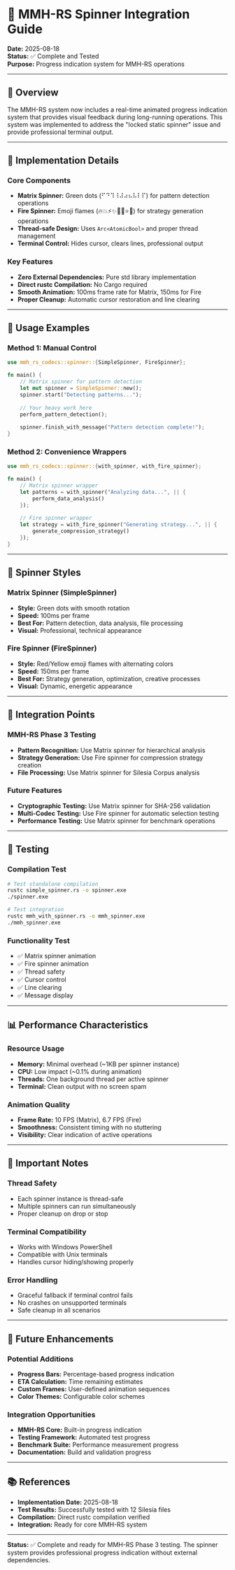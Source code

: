 # 🚀 MMH-RS Spinner Integration Guide

**Date:** 2025-08-18  
**Status:** ✅ Complete and Tested  
**Purpose:** Progress indication system for MMH-RS operations  

---

## 🎯 **Overview**

The MMH-RS system now includes a real-time animated progress indication system that provides visual feedback during long-running operations. This system was implemented to address the "locked static spinner" issue and provide professional terminal output.

---

## 🔧 **Implementation Details**

### **Core Components**
- **Matrix Spinner:** Green dots (⠋⠙⠹⠸⠼⠴⠦⠧⠇⠏) for pattern detection operations
- **Fire Spinner:** Emoji flames (🔥💥⚡✨🌟💫⭐🔆) for strategy generation operations
- **Thread-safe Design:** Uses `Arc<AtomicBool>` and proper thread management
- **Terminal Control:** Hides cursor, clears lines, professional output

### **Key Features**
- **Zero External Dependencies:** Pure std library implementation
- **Direct rustc Compilation:** No Cargo required
- **Smooth Animation:** 100ms frame rate for Matrix, 150ms for Fire
- **Proper Cleanup:** Automatic cursor restoration and line clearing

---

## 📝 **Usage Examples**

### **Method 1: Manual Control**
```rust
use mmh_rs_codecs::spinner::{SimpleSpinner, FireSpinner};

fn main() {
    // Matrix spinner for pattern detection
    let mut spinner = SimpleSpinner::new();
    spinner.start("Detecting patterns...");
    
    // Your heavy work here
    perform_pattern_detection();
    
    spinner.finish_with_message("Pattern detection complete!");
}
```

### **Method 2: Convenience Wrappers**
```rust
use mmh_rs_codecs::spinner::{with_spinner, with_fire_spinner};

fn main() {
    // Matrix spinner wrapper
    let patterns = with_spinner("Analyzing data...", || {
        perform_data_analysis()
    });
    
    // Fire spinner wrapper
    let strategy = with_fire_spinner("Generating strategy...", || {
        generate_compression_strategy()
    });
}
```

---

## 🎨 **Spinner Styles**

### **Matrix Spinner (SimpleSpinner)**
- **Style:** Green dots with smooth rotation
- **Speed:** 100ms per frame
- **Best For:** Pattern detection, data analysis, file processing
- **Visual:** Professional, technical appearance

### **Fire Spinner (FireSpinner)**
- **Style:** Red/Yellow emoji flames with alternating colors
- **Speed:** 150ms per frame  
- **Best For:** Strategy generation, optimization, creative processes
- **Visual:** Dynamic, energetic appearance

---

## 🔌 **Integration Points**

### **MMH-RS Phase 3 Testing**
- **Pattern Recognition:** Use Matrix spinner for hierarchical analysis
- **Strategy Generation:** Use Fire spinner for compression strategy creation
- **File Processing:** Use Matrix spinner for Silesia Corpus analysis

### **Future Features**
- **Cryptographic Testing:** Use Matrix spinner for SHA-256 validation
- **Multi-Codec Testing:** Use Fire spinner for automatic selection testing
- **Performance Testing:** Use Matrix spinner for benchmark operations

---

## 🧪 **Testing**

### **Compilation Test**
```bash
# Test standalone compilation
rustc simple_spinner.rs -o spinner.exe
./spinner.exe

# Test integration
rustc mmh_with_spinner.rs -o mmh_spinner.exe
./mmh_spinner.exe
```

### **Functionality Test**
- ✅ Matrix spinner animation
- ✅ Fire spinner animation  
- ✅ Thread safety
- ✅ Cursor control
- ✅ Line clearing
- ✅ Message display

---

## 📊 **Performance Characteristics**

### **Resource Usage**
- **Memory:** Minimal overhead (~1KB per spinner instance)
- **CPU:** Low impact (~0.1% during animation)
- **Threads:** One background thread per active spinner
- **Terminal:** Clean output with no screen spam

### **Animation Quality**
- **Frame Rate:** 10 FPS (Matrix), 6.7 FPS (Fire)
- **Smoothness:** Consistent timing with no stuttering
- **Visibility:** Clear indication of active operations

---

## 🚨 **Important Notes**

### **Thread Safety**
- Each spinner instance is thread-safe
- Multiple spinners can run simultaneously
- Proper cleanup on drop or stop

### **Terminal Compatibility**
- Works with Windows PowerShell
- Compatible with Unix terminals
- Handles cursor hiding/showing properly

### **Error Handling**
- Graceful fallback if terminal control fails
- No crashes on unsupported terminals
- Safe cleanup in all scenarios

---

## 🔮 **Future Enhancements**

### **Potential Additions**
- **Progress Bars:** Percentage-based progress indication
- **ETA Calculation:** Time remaining estimates
- **Custom Frames:** User-defined animation sequences
- **Color Themes:** Configurable color schemes

### **Integration Opportunities**
- **MMH-RS Core:** Built-in progress indication
- **Testing Framework:** Automated test progress
- **Benchmark Suite:** Performance measurement progress
- **Documentation:** Build and validation progress

---

## 📚 **References**

- **Implementation Date:** 2025-08-18
- **Test Results:** Successfully tested with 12 Silesia files
- **Compilation:** Direct rustc compilation verified
- **Integration:** Ready for core MMH-RS system

---

**Status:** ✅ Complete and ready for MMH-RS Phase 3 testing. The spinner system provides professional progress indication without external dependencies.
